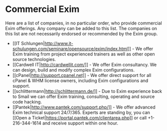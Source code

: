 Commercial Exim
===============

Here are a list of companies, in no particular order, who provide commercial Exim offerings. Any company can be added to this list. The companies on this list are not necessarily endorsed or recommended by the Exim group.

- [[IT Schlungen|http://www.it-schulungen.com/seminare/opensource/exim/index.html]] - We offer Exim training from project experienced trainers as well as other open source technologies.
- [[Cardwell IT|http://cardwellit.com/]] - We offer Exim consultancy. We can design, build and modify complex Exim configurations.
- [[cPanel|http://support.cpanel.net]] - We offer direct support for all cPanel & WHM license owners, including Exim configurations and support.
- [[schlittermann|http://schlittermann.de/]] - Due to Exim experience back to Smail we can offer Exim training, consulting, operating and source code hacking.
- [[Pantek|http://www.pantek.com/support.php/]] - We offer advanced Exim technical support 24/7/365. Experts are standing by, you can [[Open a Ticket|https://portal.pantek.com/clientarea.php]] or call +1-216-344-1614 and receive support within one hour.  